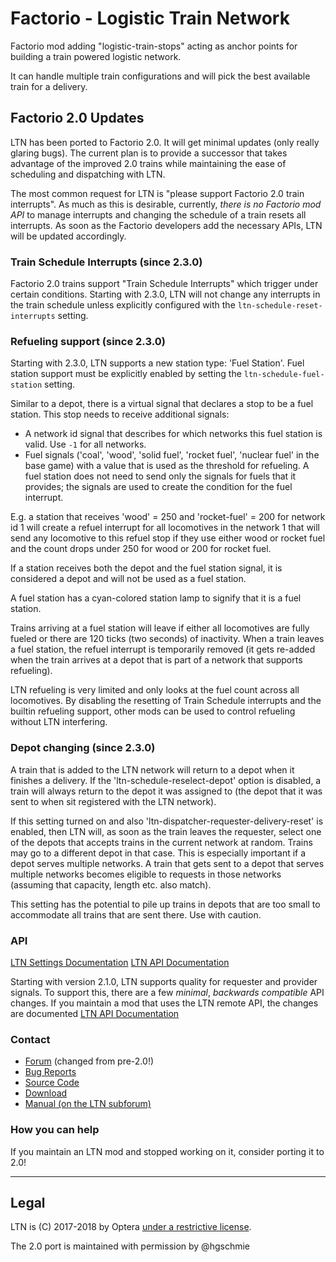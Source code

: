 # Factorio - Logistic Train Network

Factorio mod  adding "logistic-train-stops" acting as anchor points for building a train powered logistic network.

It can handle multiple train configurations and will pick the best available train for a delivery.

## Factorio 2.0 Updates

LTN has been ported to Factorio 2.0. It will get minimal updates (only really glaring bugs). The current plan is to provide a successor that takes advantage of the improved 2.0 trains while maintaining the ease of scheduling and dispatching with LTN.

The most common request for LTN is "please support Factorio 2.0 train interrupts". As much as this is desirable, currently, _there is no Factorio mod API_ to manage interrupts and changing the schedule of a train resets all interrupts. As soon as the Factorio developers add the necessary APIs, LTN will be updated accordingly.

### Train Schedule Interrupts (since 2.3.0)

Factorio 2.0 trains support "Train Schedule Interrupts" which trigger under certain conditions. Starting with 2.3.0, LTN will not change any interrupts in the train schedule unless explicitly configured with the `ltn-schedule-reset-interrupts` setting.

### Refueling support (since 2.3.0)

Starting with 2.3.0, LTN supports a new station type: 'Fuel Station'. Fuel station support must be explicitly enabled by setting the `ltn-schedule-fuel-station` setting.

Similar to a depot, there is a virtual signal that declares a stop to be a fuel station. This stop needs to receive additional signals:

- A network id signal that describes for which networks this fuel station is valid. Use `-1` for all networks.
- Fuel signals ('coal', 'wood', 'solid fuel', 'rocket fuel', 'nuclear fuel' in the base game) with a value that is used as the threshold for refueling. A fuel station does not need to send only the signals for fuels that it provides; the signals are used to create the condition for the fuel interrupt.

E.g. a station that receives 'wood' = 250 and 'rocket-fuel' = 200 for network id 1 will create a refuel interrupt for all locomotives in the network 1 that will send any locomotive to this refuel stop if they use either wood or rocket fuel and the count drops under 250 for wood or 200 for rocket fuel.

If a station receives both the depot and the fuel station signal, it is considered a depot and will not be used as a fuel station.

A fuel station has a cyan-colored station lamp to signify that it is a fuel station.

Trains arriving at a fuel station will leave if either all locomotives are fully fueled or there are 120 ticks (two seconds) of inactivity. When a train leaves a fuel station, the refuel interrupt is temporarily removed (it gets re-added when the train arrives at a depot that is part of a network that supports refueling).

LTN refueling is very limited and only looks at the fuel count across all locomotives. By disabling the resetting of Train Schedule interrupts and the builtin refueling support, other mods can be used to control refueling without LTN interfering.

### Depot changing (since 2.3.0)

A train that is added to the LTN network will return to a depot when it finishes a delivery. If the 'ltn-schedule-reselect-depot' option is disabled, a train will always return to the depot it was assigned to (the depot that it was sent to when sit registered with the LTN network).

If this setting turned on and also 'ltn-dispatcher-requester-delivery-reset' is enabled, then LTN will, as soon as the train leaves the requester, select one of the depots that accepts trains in the current network at random. Trains may go to a different depot in that case. This is especially important if a depot serves multiple networks. A train that gets sent to a depot that serves multiple networks becomes eligible to requests in those networks (assuming that capacity, length etc. also match).

This setting has the potential to pile up trains in depots that are too small to accommodate all trains that are sent there. Use with caution.

### API

[LTN Settings Documentation](https://github.com/hgschmie/factorio-LogisticTrainNetwork/blob/master/SETTINGS.md)
[LTN API Documentation](https://github.com/hgschmie/factorio-LogisticTrainNetwork/blob/master/API.md)

Starting with version 2.1.0, LTN supports quality for requester and provider signals. To support this, there are a few _minimal_, _backwards compatible_ API changes. If you maintain a mod that uses the LTN remote API, the changes are documented [LTN API Documentation](https://github.com/hgschmie/factorio-LogisticTrainNetwork/blob/master/API.md#changelog)

### Contact

- [Forum](https://mods.factorio.com/mod/LogisticTrainNetwork/discussion) (changed from pre-2.0!)
- [Bug Reports](https://github.com/hgschmie/factorio-LogisticTrainNetwork/issues)
- [Source Code](https://github.com/hgschmie/factorio-LogisticTrainNetwork)
- [Download](https://mods.factorio.com/mod/LogisticTrainNetwork/downloads)
- [Manual (on the LTN subforum)](https://forums.factorio.com/viewtopic.php?f=214&t=51072)

### How you can help

If you maintain an LTN mod and stopped working on it, consider porting it to 2.0!

----

## Legal

LTN is (C) 2017-2018 by Optera [under a restrictive license](LICENSE.md).

The 2.0 port is maintained with permission by @hgschmie
